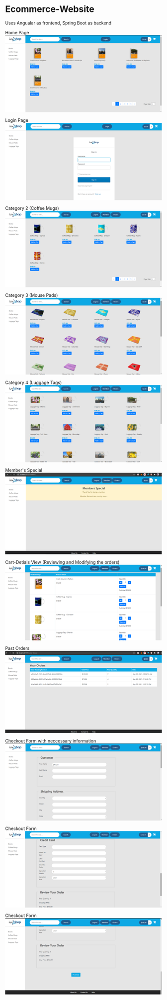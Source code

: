 # Ecommerce-Website
Uses Angualar as frontend, Spring Boot as backend

Home Page 
![](/images/Screenshot%20(129).png)


Login Page
![](/images/Screenshot%20(130).png)



Category 2 (Coffee Mugs)
![](/images/Screenshot%20(132).png)



Category 3 (Mouse Pads)
![](/images/Screenshot%20(133).png)



Category 4 (Luggage Tags)
![](/images/Screenshot%20(134).png)


Member's Special
![](/images/Screenshot%20(135).png)




Cart-Detials View (Reviewing and Modifying the orders)
![](/images/Screenshot%20(137).png)



Past Orders
![](/images/Screenshot%20(136).png)



Checkout Form with neccessary information
![](/images/Screenshot%20(138).png)



Checkout Form
![](/images/Screenshot%20(139).png)



Checkout Form
![](/images/Screenshot%20(140).png)

